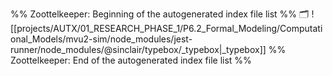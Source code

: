 %% Zoottelkeeper: Beginning of the autogenerated index file list  %%
🗂️ ![[projects/AUTX/01_RESEARCH_PHASE_1/P6.2_Formal_Modeling/Computational_Models/mvu2-sim/node_modules/jest-runner/node_modules/@sinclair/typebox/_typebox|_typebox]]
%% Zoottelkeeper: End of the autogenerated index file list  %%
